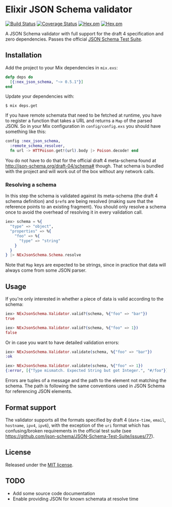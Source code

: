 # Elixir JSON Schema validator

[![Build Status](https://travis-ci.org/nebo15/nex_json_schema.svg?branch=master)](https://travis-ci.org/nebo15/nex_json_schema) [![Coverage Status](https://coveralls.io/repos/nebo15/nex_json_schema/badge.svg?branch=travis-elixir-version&service=github)](https://coveralls.io/github/nebo15/nex_json_schema?branch=travis-elixir-version) [![Hex.pm](http://img.shields.io/hexpm/v/nex_json_schema.svg)](https://hex.pm/packages/nex_json_schema) [![Hex.pm](http://img.shields.io/hexpm/l/nex_json_schema.svg)](LICENSE)

A JSON Schema validator with full support for the draft 4 specification and zero dependencies. Passes the official [JSON Schema Test Suite](https://github.com/json-schema/JSON-Schema-Test-Suite).

## Installation

Add the project to your Mix dependencies in `mix.exs`:

```elixir
defp deps do
  [{:nex_json_schema, "~> 0.5.1"}]
end
```

Update your dependencies with:

```shell
$ mix deps.get
```

If you have remote schemata that need to be fetched at runtime, you have to register a function that takes a URL and returns a `Map` of the parsed JSON. So in your Mix configuration in `config/config.exs` you should have something like this:

```elixir
config :nex_json_schema,
  :remote_schema_resolver,
  fn url -> HTTPoison.get!(url).body |> Poison.decode! end
```

You do not have to do that for the official draft 4 meta-schema found at http://json-schema.org/draft-04/schema# though. That schema is bundled with the project and will work out of the box without any network calls.

### Resolving a schema

In this step the schema is validated against its meta-schema (the draft 4 schema definition) and `$ref`s are being resolved (making sure that the reference points to an existing fragment). You should only resolve a schema once to avoid the overhead of resolving it in every validation call.

```elixir
iex> schema = %{
  "type" => "object",
  "properties" => %{
    "foo" => %{
      "type" => "string"
    }
  }
} |> NExJsonSchema.Schema.resolve
```

Note that `Map` keys are expected to be strings, since in practice that data will always come from some JSON parser.

## Usage

If you're only interested in whether a piece of data is valid according to the schema:

```elixir
iex> NExJsonSchema.Validator.valid?(schema, %{"foo" => "bar"})
true

iex> NExJsonSchema.Validator.valid?(schema, %{"foo" => 1})
false
```

Or in case you want to have detailed validation errors:

```elixir
iex> NExJsonSchema.Validator.validate(schema, %{"foo" => "bar"})
:ok

iex> NExJsonSchema.Validator.validate(schema, %{"foo" => 1})
{:error, [{"Type mismatch. Expected String but got Integer.", "#/foo"}]}
```

Errors are tuples of a message and the path to the element not matching the schema. The path is following the same conventions used in JSON Schema for referencing JSON elements.

## Format support

The validator supports all the formats specified by draft 4 (`date-time`, `email`, `hostname`, `ipv4`, `ipv6`), with the exception of the `uri` format which has confusing/broken requirements in the official test suite (see https://github.com/json-schema/JSON-Schema-Test-Suite/issues/77).

## License

Released under the [MIT license](LICENSE).

## TODO

* Add some source code documentation
* Enable providing JSON for known schemata at resolve time
